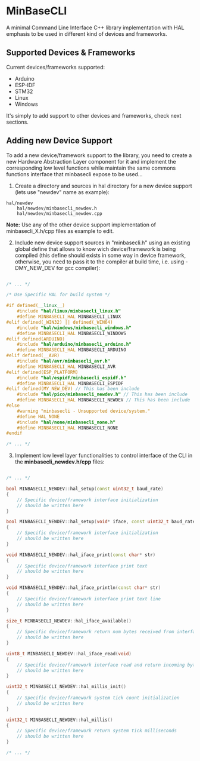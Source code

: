 # MinBaseCLI

A minimal Command Line Interface C++ library implementation with HAL emphasis to be used in different kind of devices and frameworks.

## Supported Devices & Frameworks

Current devices/frameworks supported:

- Arduino
- ESP-IDF
- STM32
- Linux
- Windows

It's simply to add support to other devices and frameworks, check next sections.

## Adding new Device Support

To add a new device/framework support to the library, you need to create a new Hardware Abstraction Layer component for it and implement the corresponding low level functions while maintain the same commons functions interface that minbasecli expose to be used...

1. Create a directory and sources in hal directory for a new device support (lets use "newdev" name as example):

```text
hal/newdev
    hal/newdev/minbasecli_newdev.h
    hal/newdev/minbasecli_newdev.cpp
```

**Note:** Use any of the other device support implementation of minbasecli_X.h/cpp files as example to edit.

2. Include new device support sources in "minbasecli.h" using an existing global define that allows to know wich device/framework is being compiled (this define should exists in some way in device framework, otherwise, you need to pass it to the compiler at build time, i.e. using -DMY_NEW_DEV for gcc compiler):

```c++

/* ... */

/* Use Specific HAL for build system */

#if defined(__linux__)
    #include "hal/linux/minbasecli_linux.h"
    #define MINBASECLI_HAL MINBASECLI_LINUX
#elif defined(_WIN32) || defined(_WIN64)
    #include "hal/windows/minbasecli_windows.h"
    #define MINBASECLI_HAL MINBASECLI_WINDOWS
#elif defined(ARDUINO)
    #include "hal/arduino/minbasecli_arduino.h"
    #define MINBASECLI_HAL MINBASECLI_ARDUINO
#elif defined(__AVR)
    #include "hal/avr/minbasecli_avr.h"
    #define MINBASECLI_HAL MINBASECLI_AVR
#elif defined(ESP_PLATFORM)
    #include "hal/espidf/minbasecli_espidf.h"
    #define MINBASECLI_HAL MINBASECLI_ESPIDF
#elif defined(MY_NEW_DEV) // This has been include
    #include "hal/pico/minbasecli_newdev.h" // This has been include
    #define MINBASECLI_HAL MINBASECLI_NEWDEV // This has been include
#else
    #warning "minbasecli - Unsupported device/system."
    #define HAL_NONE
    #include "hal/none/minbasecli_none.h"
    #define MINBASECLI_HAL MINBASECLI_NONE
#endif

/* ... */

```

3. Implement low level layer functionalities to control interface of the CLI in the **minbasecli_newdev.h/cpp** files:

```c++

/* ... */

bool MINBASECLI_NEWDEV::hal_setup(const uint32_t baud_rate)
{
    // Specific device/framework interface initialization
    // should be written here
}

bool MINBASECLI_NEWDEV::hal_setup(void* iface, const uint32_t baud_rate)
{
    // Specific device/framework interface initialization
    // should be written here
}

void MINBASECLI_NEWDEV::hal_iface_print(const char* str)
{
    // Specific device/framework interface print text
    // should be written here
}

void MINBASECLI_NEWDEV::hal_iface_println(const char* str)
{
    // Specific device/framework interface print text line
    // should be written here
}

size_t MINBASECLI_NEWDEV::hal_iface_available()
{
    // Specific device/framework return num bytes received from interface
    // should be written here
}

uint8_t MINBASECLI_NEWDEV::hal_iface_read(void)
{
    // Specific device/framework interface read and return incoming bytes
    // should be written here
}

uint32_t MINBASECLI_NEWDEV::hal_millis_init()
{
    // Specific device/framework system tick count initialization
    // should be written here
}

uint32_t MINBASECLI_NEWDEV::hal_millis()
{
    // Specific device/framework return system tick milliseconds
    // should be written here
}

/* ... */

```
